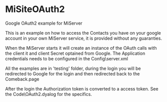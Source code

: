 # MiSiteOAuth2
 Google OAuth2 example for MiServer



This is an example on how to access the Contacts you have on your google account in your own MiServer service, it is provided without any guaranties.



When the MiServer starts it will create an instance of the OAuth calls with the client it and client Secret optained from Google.
The Application credentials needs to be configured in the Config\server.xml


All the examples are in 'testing' folder, during the login you will be redirected to Google for the login and then redirected back to the Comeback.page

After the login the Authorization token is converted to a access token. 
See the Code\OAuth2.dyalog for the specifics.




